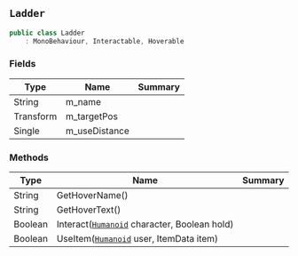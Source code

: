 ## `Ladder`

```csharp
public class Ladder
    : MonoBehaviour, Interactable, Hoverable
```

### Fields

| Type | Name | Summary | 
| --- | --- | --- | 
| String | m_name |  | 
| Transform | m_targetPos |  | 
| Single | m_useDistance |  | 


### Methods

| Type | Name | Summary | 
| --- | --- | --- | 
| String | GetHoverName() |  | 
| String | GetHoverText() |  | 
| Boolean | Interact([`Humanoid`](./Humanoid.md) character, Boolean hold) |  | 
| Boolean | UseItem([`Humanoid`](./Humanoid.md) user, ItemData item) |  | 


